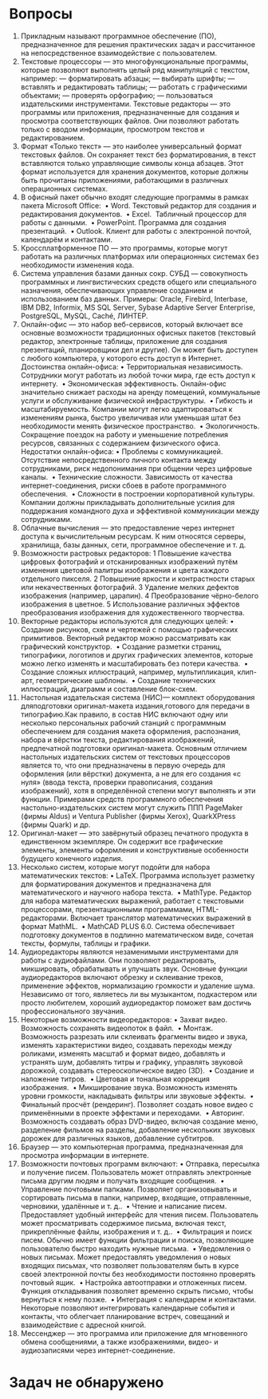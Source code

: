 Вопросы
===
1) Прикладным называют программное обеспечение (ПО), предназначенное для решения практических задач и рассчитанное на непосредственное взаимодействие с пользователем.
2) Текстовые процессоры — это многофункциональные программы, которые позволяют выполнять целый ряд манипуляций с текстом, например:
— форматировать абзацы;
— выбирать шрифты;
— вставлять и редактировать таблицы;
— работать с графическими объектами;
— проверять орфографию;
— пользоваться издательскими инструментами.
Текстовые редакторы — это программы или приложения, предназначенные для создания и просмотра соответствующих файлов. Они позволяют работать только с вводом информации, просмотром текстов и редактированием.
3) Формат «Только текст» — это наиболее универсальный формат текстовых файлов.
Он сохраняет текст без форматирования, в текст вставляются только управляющие символы конца абзацев.
Этот формат используется для хранения документов, которые должны быть прочитаны приложениями, работающими в различных операционных системах.
4) В офисный пакет обычно входят следующие программы в рамках пакета Microsoft Office: 
 • Word. Текстовый редактор для создания и редактирования документов. 
 • Excel.  Табличный процессор для работы с данными. 
 • PowerPoint. Программа для создания презентаций. 
 • Outlook. Клиент для работы с электронной почтой, календарём и контактами. 
5) Кроссплатформенное ПО — это программы, которые могут работать на различных платформах или операционных системах без необходимости изменения кода.
6) Система управления базами данных сокр. СУБД — совокупность программных и лингвистических средств общего или специального назначения, обеспечивающих управление созданием и использованием баз данных.
Примеры: Oracle, Firebird, Interbase, IBM DB2, Informix, MS SQL Server, Sybase Adaptive Server Enterprise, PostgreSQL, MySQL, Caché, ЛИНТЕР.
7) Онлайн-офис — это набор веб-сервисов, который включает все основные возможности традиционных офисных пакетов (текстовый редактор, электронные таблицы, приложение для создания презентаций, планировщики дел и другие). Он может быть доступен с любого компьютера, у которого есть доступ в Интернет. 
Достоинства онлайн-офиса:
 • Территориальная независимость. Сотрудники могут работать из любой точки мира, где есть доступ к интернету. 
 • Экономическая эффективность. Онлайн-офис значительно снижает расходы на аренду помещений, коммунальные услуги и обслуживание физической инфраструктуры. 
 • Гибкость и масштабируемость. Компании могут легко адаптироваться к изменениям рынка, быстро увеличивая или уменьшая штат без необходимости менять физическое пространство. 
 • Экологичность. Сокращение поездок на работу и уменьшение потребления ресурсов, связанных с содержанием физического офиса. 
Недостатки онлайн-офиса:
 • Проблемы с коммуникацией. Отсутствие непосредственного личного контакта между сотрудниками, риск недопонимания при общении через цифровые каналы. 
 • Технические сложности. Зависимость от качества интернет-соединения, риски сбоев в работе программного обеспечения. 
 • Сложности в построении корпоративной культуры. Компании должны прикладывать дополнительные усилия для поддержания командного духа и эффективной коммуникации между сотрудниками. 
8) Облачные вычисления — это предоставление через интернет доступа к вычислительным ресурсам. К ним относятся серверы, хранилища, базы данных, сети, программное обеспечение и т. д.
9) Возможности растровых редакторов:
 1 Повышение качества цифровых фотографий и отсканированных изображений путём изменения цветовой палитры изображения и цвета каждого отдельного пикселя.
 2 Повышение яркости и контрастности старых или некачественных фотографий.
 3 Удаление мелких дефектов изображения (например, царапин).
 4 Преобразование чёрно-белого изображения в цветное.
 5 Использование различных эффектов преобразования изображения для художественного творчества.
10) Векторные редакторы используются для следующих целей:
 • Создание рисунков, схем и чертежей с помощью графических примитивов. Векторный редактор можно рассматривать как графический конструктор. 
 • Создание разметки страниц, типографики, логотипов и других графических элементов, которые можно легко изменять и масштабировать без потери качества. 
 • Создание сложных иллюстраций, например, мультипликация, клип-арт, геометрические шаблоны. 
 • Создание технических иллюстраций, диаграмм и составление блок-схем. 
11) Настольная издательская система (НИС)— комплект оборудования дляподготовки оригинал-макета издания,готового для передачи в типографию.Как правило, в состав НИС включают одну или несколько персональных рабочий станций с программным обеспечением для создания макета оформления, распознания, набора и вёрстки текста, редактирования изображений, предпечатной подготовки оригинал-макета.
Основным отличием настольных издательских систем от текстовых процессоров является то, что они предназначены в первую очередь для оформления (или вёрстки) документа, а не для его создания «с нуля» (ввода текста, проверки правописания, создания изображений), хотя в определённой степени могут выполнять и эти функции.
Примерами средств программного обеспечения настольно-издательских систем могут служить ППП PageMaker (фирмы Aldus) и Ventura Publisher (фирмы Xerox), QuarkXPress (фирмы Quark) и др.
12) Оригинал-макет — это завёрнутый образец печатного продукта в единственном экземпляре. Он содержит все графические элементы, элементы оформления и конструктивные особенности будущего конечного изделия.
13) Несколько систем, которые могут подойти для набора математических текстов:
 • LaTeX. Программа использует разметку для форматирования документов и предназначена для математического и научного набора текста. 
 • MathType. Редактор для набора математических выражений, работает с текстовыми процессорами, презентационными программами, HTML-редакторами. Включает транслятор математических выражений в формат MathML. 
 • MathCAD PLUS 6.0. Система обеспечивает подготовку документов в подлинно математическом виде, сочетая тексты, формулы, таблицы и графики. 
14) Аудиоредакторы являются незаменимыми инструментами для работы с аудиофайлами. Они позволяют редактировать, микшировать, обрабатывать и улучшать звук. Основные функции аудиоредакторов включают обрезку и склеивание треков, применение эффектов, нормализацию громкости и удаление шума. Независимо от того, являетесь ли вы музыкантом, подкастером или просто любителем, хороший аудиоредактор поможет вам достичь профессионального звучания.
15) Некоторые возможности видеоредакторов:
 • Захват видео. Возможность сохранять видеопоток в файл. 
 • Монтаж. Возможность разрезать или склеивать фрагменты видео и звука, изменять характеристики видео, создавать переходы между роликами, изменять масштаб и формат видео, добавлять и устранять шум, добавлять титры и графику, управлять звуковой дорожкой, создавать стереоскопическое видео (3D). 
 • Создание и наложение титров. 
 • Цветовая и тональная коррекция изображения. 
 • Микширование звука. Возможность изменять уровни громкости, накладывать фильтры или звуковые эффекты. 
 • Финальный просчёт (рендеринг). Позволяет создать новое видео с применёнными в проекте эффектами и переходами. 
 • Авторинг. Возможность создавать образ DVD-видео, включая создание меню, разделение фильмов на разделы, добавление нескольких звуковых дорожек для различных языков, добавление субтитров. 
16) Браузер — это компьютерная программа, предназначенная для просмотра информации в интернете.
17) Возможности почтовых программ включают:
 • Отправка, пересылка и получение писем. Пользователь может отправлять электронные письма другим людям и получать входящие сообщения. 
 • Управление почтовыми папками. Позволяет организовывать и сортировать письма в папки, например, входящие, отправленные, черновики, удалённые и т. д.. 
 • Чтение и написание писем. Предоставляет удобный интерфейс для чтения писем. Пользователь может просматривать содержимое письма, включая текст, прикреплённые файлы, изображения и т. д.. 
 • Фильтрация и поиск писем. Обычно имеет функции фильтрации и поиска, позволяющие пользователю быстро находить нужные письма. 
 • Уведомления о новых письмах. Может предоставлять уведомления о новых входящих письмах, что позволяет пользователям быть в курсе своей электронной почты без необходимости постоянно проверять почтовый ящик. 
 • Настройка автоотправки и отложенных писем. Функция откладывания позволяет временно скрыть письмо, чтобы вернуться к нему позже. 
 • Интеграция с календарем и контактами. Некоторые позволяют интегрировать календарные события и контакты, что облегчает планирование встреч, совещаний и взаимодействие с адресной книгой. 
18) Мессенджер — это программа или приложение для мгновенного обмена сообщениями, а также изображениями, видео- и аудиозаписями через интернет-соединение.

Задач не обнаружено
===
